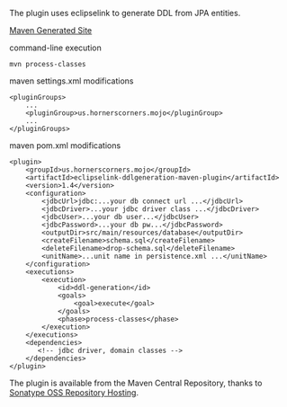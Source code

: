 
The plugin uses eclipselink to generate DDL from JPA entities.

[Maven Generated Site](http://boraxhacker.bitbucket.org/eclipselink-ddlgeneration-maven-plugin)

command-line execution

    mvn process-classes

maven settings.xml modifications

    <pluginGroups>
        ...
        <pluginGroup>us.hornerscorners.mojo</pluginGroup>
        ...
    </pluginGroups>

maven pom.xml modifications

    <plugin>
        <groupId>us.hornerscorners.mojo</groupId>
        <artifactId>eclipselink-ddlgeneration-maven-plugin</artifactId>
        <version>1.4</version>
        <configuration>
            <jdbcUrl>jdbc:...your db connect url ...</jdbcUrl>
            <jdbcDriver>...your jdbc driver class ...</jdbcDriver>
            <jdbcUser>...your db user...</jdbcUser>
            <jdbcPassword>...your db pw...</jdbcPassword>
            <outputDir>src/main/resources/database</outputDir>
            <createFilename>schema.sql</createFilename>
            <deleteFilename>drop-schema.sql</deleteFilename>
            <unitName>...unit name in persistence.xml ...</unitName>
        </configuration>
        <executions>
            <execution>
                <id>ddl-generation</id>
                <goals>
                    <goal>execute</goal>
                </goals>
                <phase>process-classes</phase>
            </execution>
        </executions>
        <dependencies>
           <!-- jdbc driver, domain classes -->
        </dependencies>
    </plugin>

The plugin is available from the Maven Central Repository, thanks to
[Sonatype OSS Repository Hosting](https://docs.sonatype.org/display/Repository/Sonatype+OSS+Maven+Repository+Usage+Guide).